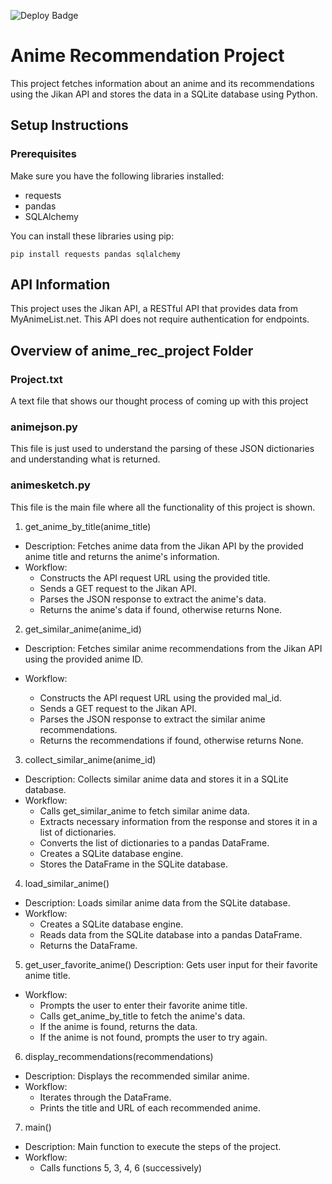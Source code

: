 ![Deploy Badge](https://github.com/vlunpun/anime_rec_project/actions/workflows/style.yaml/badge.svg)
# Anime Recommendation Project

This project fetches information about an anime and its recommendations using the Jikan API and stores the data in a SQLite database using Python.

## Setup Instructions

### Prerequisites

Make sure you have the following libraries installed:

- requests
- pandas
- SQLAlchemy

You can install these libraries using pip:

```
pip install requests pandas sqlalchemy
```
## API Information
This project uses the Jikan API, a RESTful API that provides data from MyAnimeList.net. This API does not require authentication for endpoints.

## Overview of anime_rec_project Folder

### Project.txt
A text file that shows our thought process of coming up with this project

### animejson.py
This file is just used to understand the parsing of these JSON dictionaries and understanding what is returned.

### animesketch.py
This file is the main file where all the functionality of this project is shown.

1. get_anime_by_title(anime_title) 
- Description: Fetches anime data from the Jikan API by the provided anime title and returns the anime's information.
- Workflow:
    - Constructs the API request URL using the provided title.
    - Sends a GET request to the Jikan API.
    - Parses the JSON response to extract the anime's data.
    - Returns the anime's data if found, otherwise returns None.

2. get_similar_anime(anime_id)
- Description: Fetches similar anime recommendations from the Jikan API using the provided anime ID.

- Workflow: 
    - Constructs the API request URL using the provided mal_id.
    - Sends a GET request to the Jikan API.
    - Parses the JSON response to extract the similar anime recommendations.
    - Returns the recommendations if found, otherwise returns None.

3. collect_similar_anime(anime_id)
- Description: Collects similar anime data and stores it in a SQLite database.
- Workflow:
    - Calls get_similar_anime to fetch similar anime data.
    - Extracts necessary information from the response and stores it in a list of dictionaries.
    - Converts the list of dictionaries to a pandas DataFrame.
    - Creates a SQLite database engine.
    - Stores the DataFrame in the SQLite database.

4. load_similar_anime()
- Description: Loads similar anime data from the SQLite database.
- Workflow:
    - Creates a SQLite database engine.
    - Reads data from the SQLite database into a pandas DataFrame.
    - Returns the DataFrame.

5. get_user_favorite_anime()
Description: Gets user input for their favorite anime title.
- Workflow:
    - Prompts the user to enter their favorite anime title.
    - Calls get_anime_by_title to fetch the anime's data.
    - If the anime is found, returns the data.
    - If the anime is not found, prompts the user to try again.

6. display_recommendations(recommendations)
- Description: Displays the recommended similar anime.
- Workflow:
    - Iterates through the DataFrame.
    - Prints the title and URL of each recommended anime.

7. main()
- Description: Main function to execute the steps of the project.
- Workflow:
    - Calls functions 5, 3, 4, 6 (successively)
